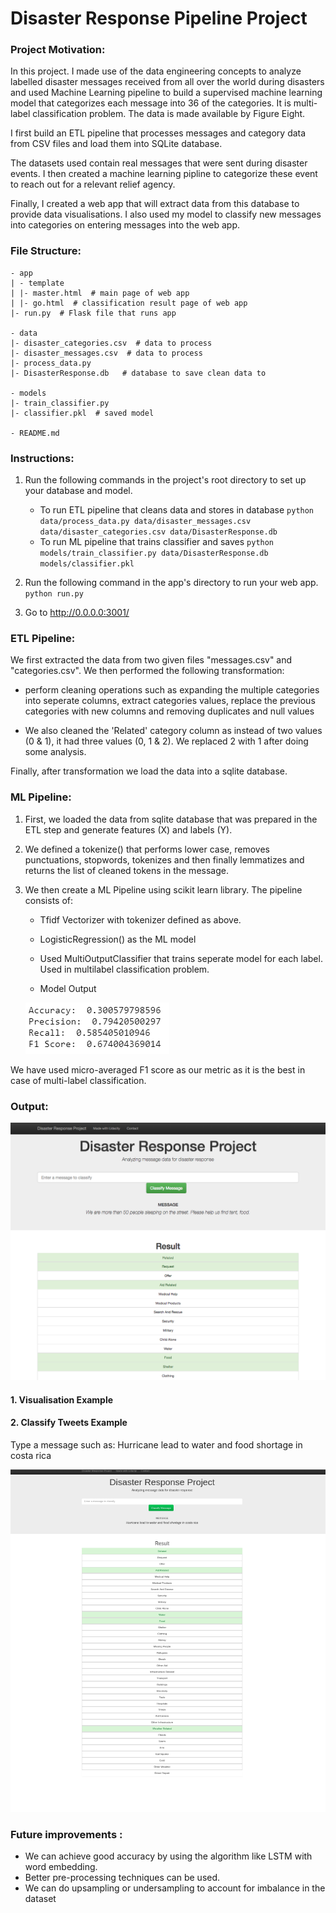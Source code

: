 # Disaster Response Pipeline Project

### Project Motivation:

In this project. I made use of the data engineering concepts to analyze labelled disaster messages received from all over the world during disasters and used Machine Learning pipeline to build a supervised machine learning model that categorizes each message into 36 of the categories. It is multi-label classification problem. The data is made available by Figure Eight.

I first build an ETL pipeline that processes messages and category data from CSV files and load them into SQLite database.

The datasets used contain real messages that were sent during disaster events. I then created a machine learning pipline to categorize these event to reach out for a relevant relief agency.

Finally, I created a web app that will extract data from this database to provide data visualisations. I also used my model to classify new messages into categories on entering messages into the web app.

### File Structure:

	- app
	| - template
	| |- master.html  # main page of web app
	| |- go.html  # classification result page of web app
	|- run.py  # Flask file that runs app

	- data
	|- disaster_categories.csv  # data to process 
	|- disaster_messages.csv  # data to process
	|- process_data.py
	|- DisasterResponse.db   # database to save clean data to

	- models
	|- train_classifier.py
	|- classifier.pkl  # saved model 

	- README.md

### Instructions:
1. Run the following commands in the project's root directory to set up your database and model.

    - To run ETL pipeline that cleans data and stores in database
        `python data/process_data.py data/disaster_messages.csv data/disaster_categories.csv data/DisasterResponse.db`
    - To run ML pipeline that trains classifier and saves
        `python models/train_classifier.py data/DisasterResponse.db models/classifier.pkl`

2. Run the following command in the app's directory to run your web app.
    `python run.py`

3. Go to http://0.0.0.0:3001/

### ETL Pipeline:

We first extracted the data from two given files "messages.csv" and "categories.csv". We then performed the following transformation:
	
   - perform cleaning operations such as expanding the multiple categories into seperate columns, extract categories values, replace the previous categories with new columns and removing duplicates and null values
	
   - We also cleaned the 'Related' category column as instead of two values (0 & 1), it had three values (0, 1 & 2). We replaced 2 with 1 after doing some analysis.
	
Finally, after transformation we load the data into a sqlite database.

### ML Pipeline:

1. First, we loaded the data from sqlite database that was prepared in the ETL step and generate features (X) and labels (Y).
2. We defined a tokenize() that performs lower case, removes punctuations, stopwords, tokenizes and then finally lemmatizes and returns the list of cleaned tokens in the message.
3. We then create a ML Pipeline using scikit learn library. The pipeline consists of:
	- Tfidf Vectorizer with tokenizer defined as above.
	- LogisticRegression() as the ML model
	- Used MultiOutputClassifier that trains seperate model for each label. Used in multilabel classification problem.
	
	- Model Output
	
	![Capture](Capture.png)
	
We have used micro-averaged F1 score as our metric as it is the best in case of multi-label classification.

### Output:

![disaster_response_project2](disaster_response_project2.png)

#### 1. Visualisation Example

#### 2. Classify Tweets Example 

Type a message such as: Hurricane lead to water and food shortage in costa rica


![Example](Example.png)

### Future improvements :
  - We can achieve good accuracy by using the algorithm like LSTM with word embedding.
  - Better pre-processing techniques can be used.
  - We can do upsampling or undersampling to account for imbalance in the dataset
